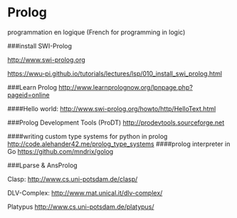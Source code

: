# Prolog
programmation en logique (French for programming in logic)

###install SWI-Prolog 

http://www.swi-prolog.org

https://wwu-pi.github.io/tutorials/lectures/lsp/010_install_swi_prolog.html

###Learn Prolog
http://www.learnprolognow.org/lpnpage.php?pageid=online

####Hello world: http://www.swi-prolog.org/howto/http/HelloText.html

###Prolog Development Tools (ProDT) 
http://prodevtools.sourceforge.net


####writing custom type systems for python in prolog
http://code.alehander42.me/prolog_type_systems
####prolog interpreter in Go
https://github.com/mndrix/golog

###Lparse  & AnsProlog

Clasp: http://www.cs.uni-potsdam.de/clasp/

DLV-Complex: http://www.mat.unical.it/dlv-complex/

Platypus http://www.cs.uni-potsdam.de/platypus/
